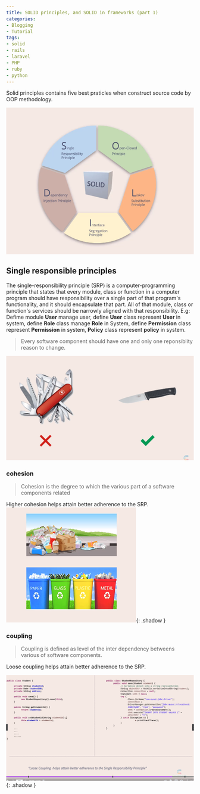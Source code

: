 ```yaml
---
title: SOLID principles, and SOLID in frameworks (part 1)
categories:
- Blogging
- Tutorial
tags:
- solid
- rails
- laravel
- PHP
- ruby
- python
---
```


Solid principles contains five best praticles when construct source code by OOP methodology.

![Solid priciples](/assets/img/solid-priciples/solid.png)


## Single responsible principles
The single-responsibility principle (SRP) is a computer-programming principle that states that every module, class or function in a computer program should have responsibility over a single part of that program's functionality, and it should encapsulate that part. All of that module, class or function's services should be narrowly aligned with that responsibility.
E.g: 
Defime module **User** manage user, define **User** class represent **User** in system, define **Role** class manage **Role** in System, define **Permission** class represent **Permission** in system, **Policy** class represent **policy** in system.
> Every software component should have one and only one reponsiblity reason to change.

![Sigle reponsiblities](/assets/img/solid-priciples/sinple-reponsibility.png)

### cohesion
> Cohesion is the degree to which the various part of a software components related

Higher cohesion helps attain better adherence  to the SRP.
![Sigle reponsiblities: Cohesion](/assets/img/solid-priciples/cohesion-srp.png){: .shadow }
### coupling
> Coupling is defined as level of the inter dependency  betweens various of software components.

Loose coupling helps attain better adherence  to the SRP.

![Sigle reponsiblities: loose coupling](/assets/img/solid-priciples/loose-coupling.png){: .shadow }
